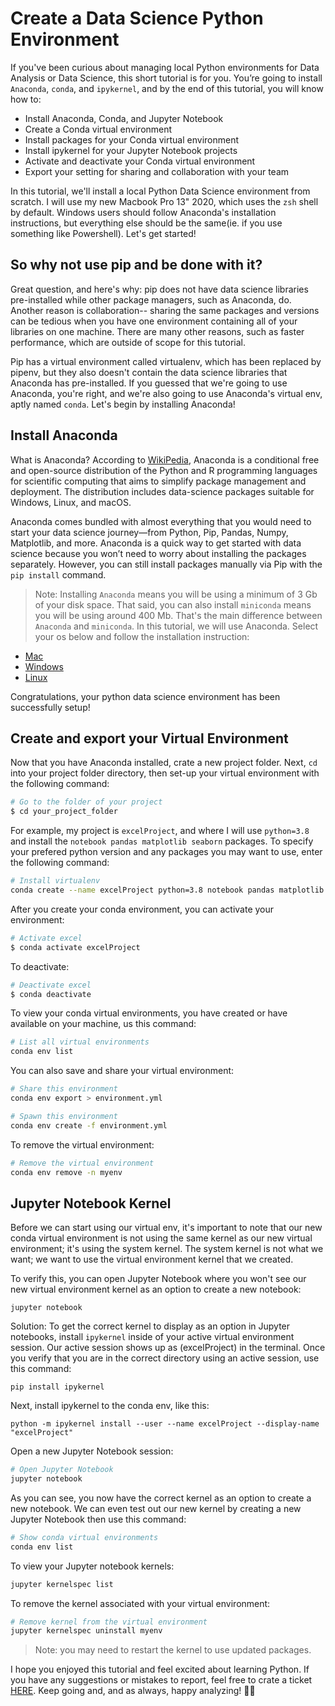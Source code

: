 # Create a Data Science Python Environment

If you've been curious about managing local Python environments for Data Analysis or Data Science, this short tutorial is for you. You’re going to install `Anaconda`, `conda`, and `ipykernel`, and by the end of this tutorial, you will know how to:

- Install Anaconda, Conda, and Jupyter Notebook
- Create a Conda virtual environment
- Install packages for your Conda virtual environment
- Install ipykernel for your Jupyter Notebook projects
- Activate and deactivate your Conda virtual environment
- Export your setting for sharing and collaboration with your team

In this tutorial, we'll install a local Python Data Science environment from scratch. I will use my new Macbook Pro 13" 2020, which uses the `zsh` shell by default. Windows users should follow Anaconda's installation instructions, but everything else should be the same(ie. if you use something like Powershell). Let's get started!

## So why not use pip and be done with it?

Great question, and here's why: pip does not have data science libraries pre-installed while other package managers, such as Anaconda, do. Another reason is collaboration-- sharing the same packages and versions can be tedious when you have one environment containing all of your libraries on one machine. There are many other reasons, such as faster performance, which are outside of scope for this tutorial.

Pip has a virtual environment called virtualenv, which has been replaced by pipenv, but they also doesn't contain the data science libraries that Anaconda has pre-installed. If you guessed that we're going to use Anaconda, you're right, and we're also going to use Anaconda's virtual env, aptly named `conda`. Let's begin by installing Anaconda!

## Install Anaconda

What is Anaconda? According to [WikiPedia](<https://en.wikipedia.org/wiki/Anaconda_(Python_distribution)>), Anaconda is a conditional free and open-source distribution of the Python and R programming languages for scientific computing that aims to simplify package management and deployment. The distribution includes data-science packages suitable for Windows, Linux, and macOS.

Anaconda comes bundled with almost everything that you would need to start your data science journey—from Python, Pip, Pandas, Numpy, Matplotlib, and more. Anaconda is a quick way to get started with data science because you won’t need to worry about installing the packages separately. However, you can still install packages manually via Pip with the `pip install` command.

> Note: Installing `Anaconda` means you will be using a minimum of 3 Gb of your disk space. That said, you can also install `miniconda` means you will be using around 400 Mb. That's the main difference between `Anaconda` and `miniconda`. In this tutorial, we will use Anaconda. Select your os below and follow the installation instruction:

- [Mac](https://docs.anaconda.com/anaconda/install/mac-os/)
- [Windows](https://docs.anaconda.com/anaconda/install/windows/)
- [Linux](https://docs.anaconda.com/anaconda/install/linux/)

Congratulations, your python data science environment has been successfully setup!

## Create and export your Virtual Environment

Now that you have Anaconda installed, crate a new project folder. Next, `cd` into your project folder directory, then set-up your virtual environment with the following command:

```bash
# Go to the folder of your project
$ cd your_project_folder
```

For example, my project is `excelProject`, and where I will use `python=3.8` and install the `notebook pandas matplotlib seaborn` packages. To specify your prefered python version and any packages you may want to use, enter the following command:

```bash
# Install virtualenv
conda create --name excelProject python=3.8 notebook pandas matplotlib seaborn
```

After you create your conda environment, you can activate your environment:

```bash
# Activate excel
$ conda activate excelProject
```

To deactivate:

```bash
# Deactivate excel
$ conda deactivate
```

To view your conda virtual environments, you have created or have available on your machine, us this command:

```bash
# List all virtual environments
conda env list
```

You can also save and share your virtual environment:

```bash
# Share this environment
conda env export > environment.yml

# Spawn this environment
conda env create -f environment.yml
```

To remove the virtual environment:

```bash
# Remove the virtual environment
conda env remove -n myenv
```

## Jupyter Notebook Kernel

Before we can start using our virtual env, it's important to note that our new conda virtual environment is not using the same kernel as our new virtual environment; it's using the system kernel. The system kernel is not what we want; we want to use the virtual environment kernel that we created.

To verify this, you can open Jupyter Notebook where you won't see our new virtual environment kernel as an option to create a new notebook:

`jupyter notebook`

Solution:
To get the correct kernel to display as an option in Jupyter notebooks, install `ipykernel` inside of your active virtual environment session. Our active session shows up as (excelProject) in the terminal. Once you verify that you are in the correct directory using an active session, use this command:

`pip install ipykernel`

Next, install ipykernel to the conda env, like this:

```
python -m ipykernel install --user --name excelProject --display-name "excelProject"
```

Open a new Jupyter Notebook session:

```bash
# Open Jupyter Notebook
jupyter notebook
```

As you can see, you now have the correct kernel as an option to create a new notebook. We can even test out our new kernel by creating a new Jupyter Notebook then use this command:

```bash
# Show conda virtual environments
conda env list
```

To view your Jupyter notebook kernels:

```bash
jupyter kernelspec list
```

To remove the kernel associated with your virtual environment:

```bash
# Remove kernel from the virtual environment
jupyter kernelspec uninstall myenv
```

> Note: you may need to restart the kernel to use updated packages.

I hope you enjoyed this tutorial and feel excited about learning Python. If you have any suggestions or mistakes to report, feel free to crate a ticket [HERE](https://github.com/jonathan-barrios/python-data-science-environments/issues/new/choose). Keep going and, and as always, happy analyzing! 🙌🏼
